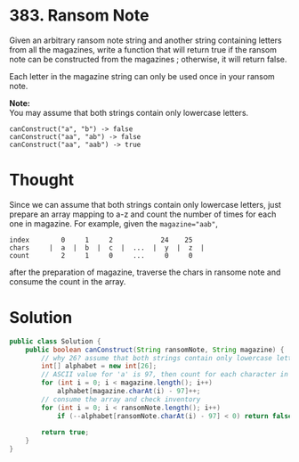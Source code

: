 # 383. Ransom Note

Given an arbitrary ransom note string and another string containing letters from all the magazines, write a function that will return true if the ransom note can be constructed from the magazines ; otherwise, it will return false.

Each letter in the magazine string can only be used once in your ransom note.

**Note:**  
You may assume that both strings contain only lowercase letters.

```
canConstruct("a", "b") -> false
canConstruct("aa", "ab") -> false
canConstruct("aa", "aab") -> true
```

# Thought

Since we can assume that both strings contain only lowercase letters, just prepare an array mapping to a-z and count the number of times for each one in magazine. For example, given the `magazine="aab"`,

```
index        0     1     2            24    25
chars     |  a  |  b  |  c  |  ...  |  y  |  z  |
count        2     1     0     ...     0     0
```

after the preparation of magazine, traverse the chars in ransome note and consume the count in the array.

# Solution

```java
public class Solution {
    public boolean canConstruct(String ransomNote, String magazine) {
        // why 26? assume that both strings contain only lowercase letters
        int[] alphabet = new int[26];
        // ASCII value for 'a' is 97, then count for each character in magazine
        for (int i = 0; i < magazine.length(); i++)
            alphabet[magazine.charAt(i) - 97]++;
        // consume the array and check inventory
        for (int i = 0; i < ransomNote.length(); i++)
            if (--alphabet[ransomNote.charAt(i) - 97] < 0) return false;
        
        return true;
    }
}
```



